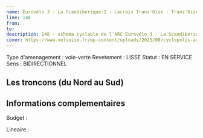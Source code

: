 ```yaml
---
name: Eurovélo 3 - La Scandibérique:2 - Lacroix Trans'Oise - Trans'Oise 
line: 148
from: 
to:  
description: 148 - schema cyclable de l'ARC Eurovélo 3 - La Scandibérique:2 - Lacroix Trans'Oise - Trans'Oise 
cover: https://www.velooise.fr/wp-content/uploads/2025/08/cyclopolis-arc-148.jpg
---
```

Type d'amenagement : voie-verte
Revetement : LISSE
Statut : EN SERVICE
Sens : BIDIRECTIONNEL
## Les troncons (du Nord au Sud)

## Informations complementaires

Budget  : 

Lineaire :

